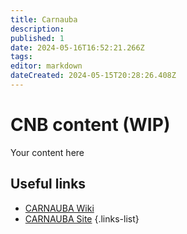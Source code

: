 ```yaml
---
title: Carnauba
description: 
published: 1
date: 2024-05-16T16:52:21.266Z
tags: 
editor: markdown
dateCreated: 2024-05-15T20:28:26.408Z
---
```


# CNB content (WIP)
Your content here

## Useful links

- [CARNAUBA Wiki](/Beamlines/Carnauba/cnb_intro)
- [CARNAUBA Site](https://lnls.cnpem.br/grupos/carnauba)
{.links-list}